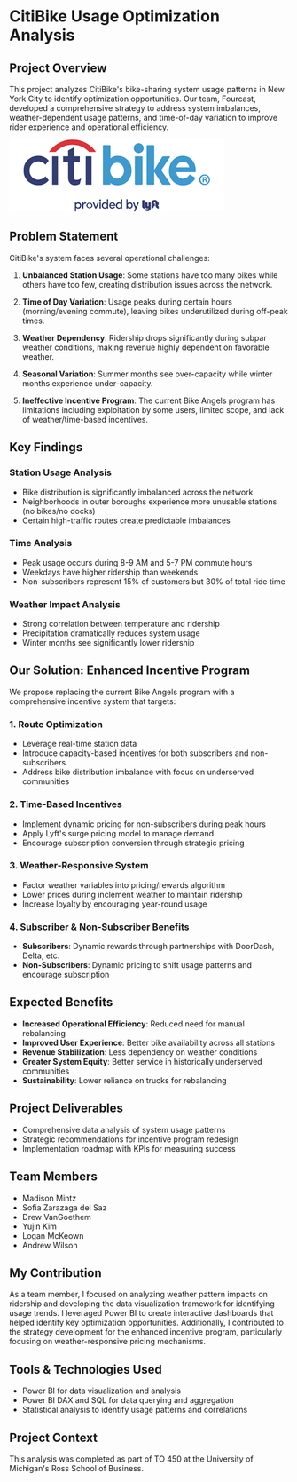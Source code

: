 # CitiBike Usage Optimization Analysis

## Project Overview
This project analyzes CitiBike's bike-sharing system usage patterns in New York City to identify optimization opportunities. Our team, Fourcast, developed a comprehensive strategy to address system imbalances, weather-dependent usage patterns, and time-of-day variation to improve rider experience and operational efficiency.

![CitiBike Logo](presentation/citibike_logo.png)

## Problem Statement
CitiBike's system faces several operational challenges:

1. **Unbalanced Station Usage**: Some stations have too many bikes while others have too few, creating distribution issues across the network.

2. **Time of Day Variation**: Usage peaks during certain hours (morning/evening commute), leaving bikes underutilized during off-peak times.

3. **Weather Dependency**: Ridership drops significantly during subpar weather conditions, making revenue highly dependent on favorable weather.

4. **Seasonal Variation**: Summer months see over-capacity while winter months experience under-capacity.

5. **Ineffective Incentive Program**: The current Bike Angels program has limitations including exploitation by some users, limited scope, and lack of weather/time-based incentives.

## Key Findings

### Station Usage Analysis
- Bike distribution is significantly imbalanced across the network
- Neighborhoods in outer boroughs experience more unusable stations (no bikes/no docks)
- Certain high-traffic routes create predictable imbalances

### Time Analysis
- Peak usage occurs during 8-9 AM and 5-7 PM commute hours
- Weekdays have higher ridership than weekends
- Non-subscribers represent 15% of customers but 30% of total ride time

### Weather Impact Analysis
- Strong correlation between temperature and ridership
- Precipitation dramatically reduces system usage
- Winter months see significantly lower ridership

## Our Solution: Enhanced Incentive Program

We propose replacing the current Bike Angels program with a comprehensive incentive system that targets:

### 1. Route Optimization
- Leverage real-time station data
- Introduce capacity-based incentives for both subscribers and non-subscribers
- Address bike distribution imbalance with focus on underserved communities

### 2. Time-Based Incentives
- Implement dynamic pricing for non-subscribers during peak hours
- Apply Lyft's surge pricing model to manage demand
- Encourage subscription conversion through strategic pricing

### 3. Weather-Responsive System
- Factor weather variables into pricing/rewards algorithm
- Lower prices during inclement weather to maintain ridership
- Increase loyalty by encouraging year-round usage

### 4. Subscriber & Non-Subscriber Benefits
- **Subscribers**: Dynamic rewards through partnerships with DoorDash, Delta, etc.
- **Non-Subscribers**: Dynamic pricing to shift usage patterns and encourage subscription

## Expected Benefits

- **Increased Operational Efficiency**: Reduced need for manual rebalancing
- **Improved User Experience**: Better bike availability across all stations
- **Revenue Stabilization**: Less dependency on weather conditions
- **Greater System Equity**: Better service in historically underserved communities
- **Sustainability**: Lower reliance on trucks for rebalancing

## Project Deliverables
- Comprehensive data analysis of system usage patterns
- Strategic recommendations for incentive program redesign
- Implementation roadmap with KPIs for measuring success

## Team Members
- Madison Mintz
- Sofia Zarazaga del Saz
- Drew VanGoethem
- Yujin Kim
- Logan McKeown
- Andrew Wilson

## My Contribution
As a team member, I focused on analyzing weather pattern impacts on ridership and developing the data visualization framework for identifying usage trends. I leveraged Power BI to create interactive dashboards that helped identify key optimization opportunities. Additionally, I contributed to the strategy development for the enhanced incentive program, particularly focusing on weather-responsive pricing mechanisms.

## Tools & Technologies Used
- Power BI for data visualization and analysis
- Power BI DAX and SQL for data querying and aggregation
- Statistical analysis to identify usage patterns and correlations

## Project Context
This analysis was completed as part of TO 450 at the University of Michigan's Ross School of Business.
